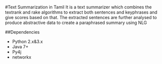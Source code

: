 #Text Summarization in Tamil
It is a text summarizer which combines the textrank and rake algorithms to extract both sentences and keyphrases and give scores based on that. The extracted sentences are further analysed to produce abstractive data to create a paraphrased summary using NLG

##Dependencies
* Python 2.x&3.x
* Java 7+
* Py4j
* networkx

